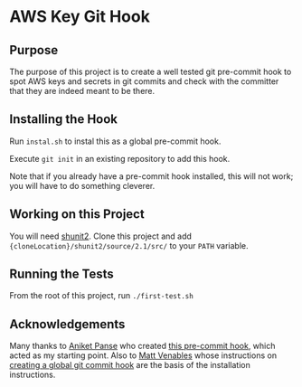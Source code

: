 # AWS Key Git Hook

## Purpose

The purpose of this project is to create a well tested git pre-commit hook to spot AWS keys and secrets in git commits and check with the committer that they are indeed meant to be there.

## Installing the Hook

Run `instal.sh` to instal this as a global pre-commit hook.

Execute `git init` in an existing repository to add this hook.

Note that if you already have a pre-commit hook installed, this will not work; you will have to do something cleverer.

## Working on this Project

You will need [shunit2](https://github.com/kward/shunit2). Clone this project and add `{cloneLocation}/shunit2/source/2.1/src/` to your `PATH` variable.

## Running the Tests

From the root of this project, run `./first-test.sh`

## Acknowledgements

Many thanks to [Aniket Panse](https://gist.github.com/czardoz) who created [this pre-commit hook](https://gist.github.com/czardoz/b8bb58ad10f4063209bd), which acted as my starting point.
Also to [Matt Venables](https://coderwall.com/venables) whose instructions on [creating a global git commit hook](https://coderwall.com/p/jp7d5q/create-a-global-git-commit-hook) are the basis of the installation instructions.

